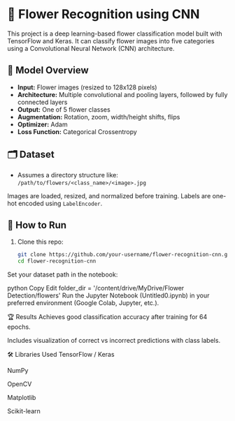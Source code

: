 # 🌸 Flower Recognition using CNN

This project is a deep learning-based flower classification model built with TensorFlow and Keras. It can classify flower images into five categories using a Convolutional Neural Network (CNN) architecture.

## 🧠 Model Overview

- **Input:** Flower images (resized to 128x128 pixels)
- **Architecture:** Multiple convolutional and pooling layers, followed by fully connected layers
- **Output:** One of 5 flower classes
- **Augmentation:** Rotation, zoom, width/height shifts, flips
- **Optimizer:** Adam
- **Loss Function:** Categorical Crossentropy

## 🗂 Dataset

- Assumes a directory structure like:  
  `/path/to/flowers/<class_name>/<image>.jpg`

Images are loaded, resized, and normalized before training. Labels are one-hot encoded using `LabelEncoder`.

## 🚀 How to Run

1. Clone this repo:
   ```bash
   git clone https://github.com/your-username/flower-recognition-cnn.git
   cd flower-recognition-cnn
Set your dataset path in the notebook:

python
Copy
Edit
folder_dir = '/content/drive/MyDrive/Flower Detection/flowers'
Run the Jupyter Notebook (Untitled0.ipynb) in your preferred environment (Google Colab, Jupyter, etc.).

🏆 Results
Achieves good classification accuracy after training for 64 epochs.

Includes visualization of correct vs incorrect predictions with class labels.

🛠 Libraries Used
TensorFlow / Keras

NumPy

OpenCV

Matplotlib

Scikit-learn

